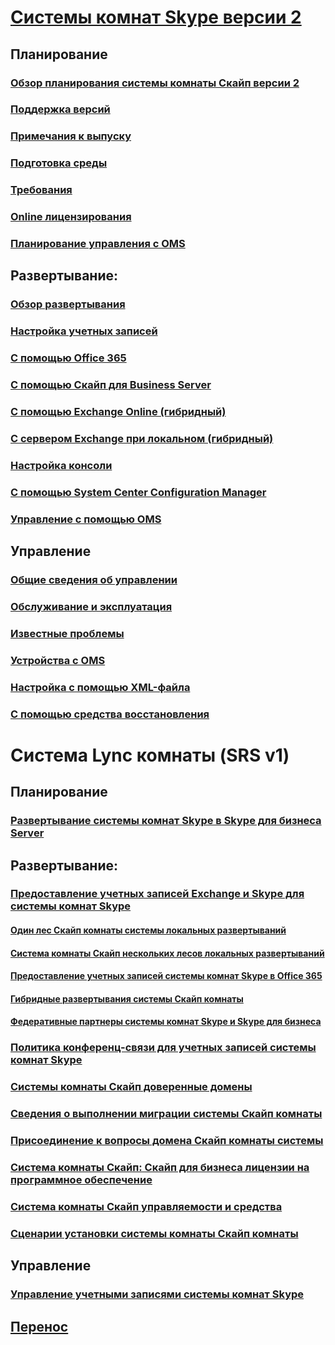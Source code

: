 # [Системы комнат Skype версии 2](index.md)
## Планирование
### [Обзор планирования системы комнаты Скайп версии 2](../plan-your-deployment/clients-and-devices/skype-room-systems-v2-0.md)
### [Поддержка версий](../plan-your-deployment/clients-and-devices/srs2-lifecycle-support.md)
### [Примечания к выпуску](../plan-your-deployment/clients-and-devices/srs2-release-note.md)
### [Подготовка среды](../plan-your-deployment/clients-and-devices/srs-v2-prep.md)
### [Требования](../plan-your-deployment/clients-and-devices/requirements.md)
### [Online лицензирования](https://docs.microsoft.com/SkypeForBusiness/skype-for-business-and-microsoft-teams-add-on-licensing/license-options-based-on-your-plan/skype-room-systems-v2)
### [Планирование управления с OMS](../plan-your-deployment/clients-and-devices/oms-management.md)

## Развертывание: 
### [Обзор развертывания](../deploy/deploy-clients/room-systems-v2.md)
### [Настройка учетных записей](../deploy/deploy-clients/room-systems-v2-configure-accounts.md)
### [С помощью Office 365](../deploy/deploy-clients/with-office-365.md)
### [С помощью Скайп для Business Server](../deploy/deploy-clients/with-skype-for-business-server-2015.md)
### [С помощью Exchange Online (гибридный)](../deploy/deploy-clients/with-exchange-online.md)
### [С сервером Exchange при локальном (гибридный)](../deploy/deploy-clients/with-exchange-on-premises.md)
### [Настройка консоли](../deploy/deploy-clients/console.md)
### [С помощью System Center Configuration Manager](../deploy/deploy-clients/room-systems-scale.md)
### [Управление с помощью OMS](../deploy/deploy-clients/with-oms.md)

## Управление
### [Общие сведения об управлении](../manage/skype-room-systems-v2/skype-room-systems-v2.md)
### [Обслуживание и эксплуатация](../manage/skype-room-systems-v2/room-systems-v2-operations.md)
### [Известные проблемы](../manage/skype-room-systems-v2/known-issues.md)
### [Устройства с OMS](../manage/skype-room-systems-v2/oms.md)
### [Настройка с помощью XML-файла](../manage/skype-room-systems-v2/xml-config-file.md)
### [С помощью средства восстановления](../manage/skype-room-systems-v2/recovery-tool.md)
# Система Lync комнаты (SRS v1)
## Планирование
### [Развертывание системы комнат Skype в Skype для бизнеса Server](../deploy/deploy-clients/deploy-skype-room-system.md)
## Развертывание: 
### [Предоставление учетных записей Exchange и Skype для системы комнат Skype](../deploy/deploy-clients/skype-room-system-exchange-and-skype-accounts.md)
#### [Один лес Скайп комнаты системы локальных развертываний](../deploy/deploy-clients/single-forest-on-premises-deployments.md)
#### [Система комнаты Скайп нескольких лесов локальных развертываний](../deploy/deploy-clients/multiple-forest-on-premises-deployments.md)
#### [Предоставление учетных записей системы комнат Skype в Office 365](../deploy/deploy-clients/provisioning-skype-room-system-accounts-in-office-365.md)
#### [Гибридные развертывания системы Скайп комнаты](../deploy/deploy-clients/hybrid-deployments.md)
#### [Федеративные партнеры системы комнат Skype и Skype для бизнеса](../deploy/deploy-clients/room-system-and-federated-partners.md)
### [Политика конференц-связи для учетных записей системы комнат Skype](../deploy/deploy-clients/conferencing-policy.md)
### [Системы комнаты Скайп доверенные домены](../deploy/deploy-clients/trusted-domains.md)
### [Сведения о выполнении миграции системы Скайп комнаты](../deploy/deploy-clients/migration-considerations.md)
### [Присоединение к вопросы домена Скайп комнаты системы](../deploy/deploy-clients/domain-joining-considerations.md)
### [Система комнаты Скайп: Скайп для бизнеса лицензии на программное обеспечение](../deploy/deploy-clients/skype-for-business-software-liicense.md)
### [Система комнаты Скайп управляемости и средства](../deploy/deploy-clients/manageability-and-tools.md)
### [Сценарии установки системы комнаты Скайп комнаты](../deploy/deploy-clients/room-setup-scripts.md)
## Управление
### [Управление учетными записями системы комнат Skype](../deploy/deploy-clients/manage-skype-room-system-accounts.md)
## [Перенос](../deploy/deploy-clients/lrs-migration.md)
